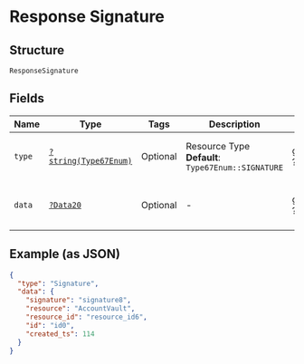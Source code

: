 
# Response Signature

## Structure

`ResponseSignature`

## Fields

| Name | Type | Tags | Description | Getter | Setter |
|  --- | --- | --- | --- | --- | --- |
| `type` | [`?string(Type67Enum)`](../../doc/models/type-67-enum.md) | Optional | Resource Type<br>**Default**: `Type67Enum::SIGNATURE` | getType(): ?string | setType(?string type): void |
| `data` | [`?Data20`](../../doc/models/data-20.md) | Optional | - | getData(): ?Data20 | setData(?Data20 data): void |

## Example (as JSON)

```json
{
  "type": "Signature",
  "data": {
    "signature": "signature8",
    "resource": "AccountVault",
    "resource_id": "resource_id6",
    "id": "id0",
    "created_ts": 114
  }
}
```

